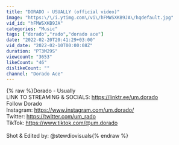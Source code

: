 ```yaml
---
title: "DORADO - USUALLY (official video)"
image: "https:\/\/i.ytimg.com\/vi\/hFMWSXKB9JA\/hqdefault.jpg"
vid_id: "hFMWSXKB9JA"
categories: "Music"
tags: ["dorado","rado","dorado ace"]
date: "2022-02-20T20:41:29+03:00"
vid_date: "2022-02-10T00:00:08Z"
duration: "PT3M29S"
viewcount: "3653"
likeCount: "46"
dislikeCount: ""
channel: "Dorado Ace"
---
```

{% raw %}Dorado - Usually <br />LINK TO STREAMING &amp; SOCIALS: <a rel="nofollow" target="blank" href="https://linktr.ee/um.dorado">https://linktr.ee/um.dorado</a><br />Follow Dorado<br />Instagram: <a rel="nofollow" target="blank" href="https://www.instagram.com/um.dorado/">https://www.instagram.com/um.dorado/</a><br />Twitter: <a rel="nofollow" target="blank" href="https://twitter.com/um_rado">https://twitter.com/um_rado</a><br />TikTok: <a rel="nofollow" target="blank" href="https://www.tiktok.com/@um.dorado">https://www.tiktok.com/@um.dorado</a><br /><br />Shot &amp; Edited by: @stewdiovisuals{% endraw %}
